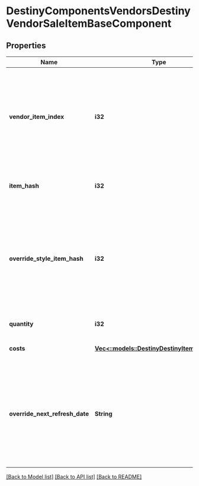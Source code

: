 # DestinyComponentsVendorsDestinyVendorSaleItemBaseComponent

## Properties
Name | Type | Description | Notes
------------ | ------------- | ------------- | -------------
**vendor_item_index** | **i32** | The index into the DestinyVendorDefinition.itemList property. Note that this means Vendor data *is* Content Version dependent: make sure you have the latest content before you use Vendor data, or these indexes may mismatch.   Most systems avoid this problem, but Vendors is one area where we are unable to reasonably avoid content dependency at the moment. | [optional] [default to null]
**item_hash** | **i32** | The hash of the item being sold, as a quick shortcut for looking up the DestinyInventoryItemDefinition of the sale item. | [optional] [default to null]
**override_style_item_hash** | **i32** | If populated, this is the hash of the item whose icon (and other secondary styles, but *not* the human readable strings) should override whatever icons/styles are on the item being sold.  If you don&#39;t do this, certain items whose styles are being overridden by socketed items - such as the \&quot;Recycle Shader\&quot; item - would show whatever their default icon/style is, and it wouldn&#39;t be pretty or look accurate. | [optional] [default to null]
**quantity** | **i32** | How much of the item you&#39;ll be getting. | [optional] [default to null]
**costs** | [**Vec<::models::DestinyDestinyItemQuantity>**](Destiny.DestinyItemQuantity.md) | A summary of the current costs of the item. | [optional] [default to null]
**override_next_refresh_date** | **String** | If this item has its own custom date where it may be removed from the Vendor&#39;s rotation, this is that date.  Note that there&#39;s not actually any guarantee that it will go away: it could be chosen again and end up still being in the Vendor&#39;s sale items! But this is the next date where that test will occur, and is also the date that the game shows for availability on things like Bounties being sold. So it&#39;s the best we can give. | [optional] [default to null]

[[Back to Model list]](../README.md#documentation-for-models) [[Back to API list]](../README.md#documentation-for-api-endpoints) [[Back to README]](../README.md)


